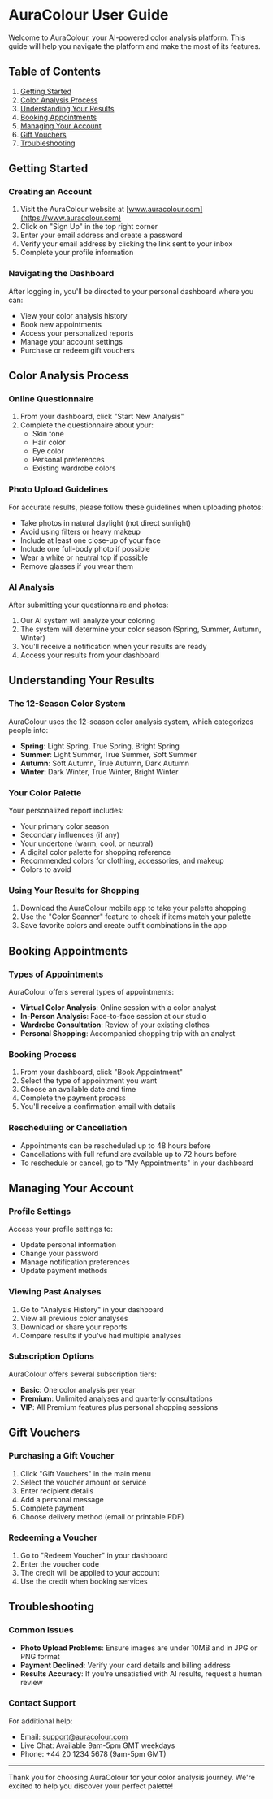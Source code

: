 # AuraColour User Guide

Welcome to AuraColour, your AI-powered color analysis platform. This guide will help you navigate the platform and make the most of its features.

## Table of Contents

1. [Getting Started](#getting-started)
2. [Color Analysis Process](#color-analysis-process)
3. [Understanding Your Results](#understanding-your-results)
4. [Booking Appointments](#booking-appointments)
5. [Managing Your Account](#managing-your-account)
6. [Gift Vouchers](#gift-vouchers)
7. [Troubleshooting](#troubleshooting)

## Getting Started

### Creating an Account

1. Visit the AuraColour website at [www.auracolour.com](https://www.auracolour.com)
2. Click on "Sign Up" in the top right corner
3. Enter your email address and create a password
4. Verify your email address by clicking the link sent to your inbox
5. Complete your profile information

### Navigating the Dashboard

After logging in, you'll be directed to your personal dashboard where you can:

- View your color analysis history
- Book new appointments
- Access your personalized reports
- Manage your account settings
- Purchase or redeem gift vouchers

## Color Analysis Process

### Online Questionnaire

1. From your dashboard, click "Start New Analysis"
2. Complete the questionnaire about your:
   - Skin tone
   - Hair color
   - Eye color
   - Personal preferences
   - Existing wardrobe colors

### Photo Upload Guidelines

For accurate results, please follow these guidelines when uploading photos:

- Take photos in natural daylight (not direct sunlight)
- Avoid using filters or heavy makeup
- Include at least one close-up of your face
- Include one full-body photo if possible
- Wear a white or neutral top if possible
- Remove glasses if you wear them

### AI Analysis

After submitting your questionnaire and photos:

1. Our AI system will analyze your coloring
2. The system will determine your color season (Spring, Summer, Autumn, Winter)
3. You'll receive a notification when your results are ready
4. Access your results from your dashboard

## Understanding Your Results

### The 12-Season Color System

AuraColour uses the 12-season color analysis system, which categorizes people into:

- **Spring**: Light Spring, True Spring, Bright Spring
- **Summer**: Light Summer, True Summer, Soft Summer
- **Autumn**: Soft Autumn, True Autumn, Dark Autumn
- **Winter**: Dark Winter, True Winter, Bright Winter

### Your Color Palette

Your personalized report includes:

- Your primary color season
- Secondary influences (if any)
- Your undertone (warm, cool, or neutral)
- A digital color palette for shopping reference
- Recommended colors for clothing, accessories, and makeup
- Colors to avoid

### Using Your Results for Shopping

1. Download the AuraColour mobile app to take your palette shopping
2. Use the "Color Scanner" feature to check if items match your palette
3. Save favorite colors and create outfit combinations in the app

## Booking Appointments

### Types of Appointments

AuraColour offers several types of appointments:

- **Virtual Color Analysis**: Online session with a color analyst
- **In-Person Analysis**: Face-to-face session at our studio
- **Wardrobe Consultation**: Review of your existing clothes
- **Personal Shopping**: Accompanied shopping trip with an analyst

### Booking Process

1. From your dashboard, click "Book Appointment"
2. Select the type of appointment you want
3. Choose an available date and time
4. Complete the payment process
5. You'll receive a confirmation email with details

### Rescheduling or Cancellation

- Appointments can be rescheduled up to 48 hours before
- Cancellations with full refund are available up to 72 hours before
- To reschedule or cancel, go to "My Appointments" in your dashboard

## Managing Your Account

### Profile Settings

Access your profile settings to:

- Update personal information
- Change your password
- Manage notification preferences
- Update payment methods

### Viewing Past Analyses

1. Go to "Analysis History" in your dashboard
2. View all previous color analyses
3. Download or share your reports
4. Compare results if you've had multiple analyses

### Subscription Options

AuraColour offers several subscription tiers:

- **Basic**: One color analysis per year
- **Premium**: Unlimited analyses and quarterly consultations
- **VIP**: All Premium features plus personal shopping sessions

## Gift Vouchers

### Purchasing a Gift Voucher

1. Click "Gift Vouchers" in the main menu
2. Select the voucher amount or service
3. Enter recipient details
4. Add a personal message
5. Complete payment
6. Choose delivery method (email or printable PDF)

### Redeeming a Voucher

1. Go to "Redeem Voucher" in your dashboard
2. Enter the voucher code
3. The credit will be applied to your account
4. Use the credit when booking services

## Troubleshooting

### Common Issues

- **Photo Upload Problems**: Ensure images are under 10MB and in JPG or PNG format
- **Payment Declined**: Verify your card details and billing address
- **Results Accuracy**: If you're unsatisfied with AI results, request a human review

### Contact Support

For additional help:

- Email: support@auracolour.com
- Live Chat: Available 9am-5pm GMT weekdays
- Phone: +44 20 1234 5678 (9am-5pm GMT)

---

Thank you for choosing AuraColour for your color analysis journey. We're excited to help you discover your perfect palette!